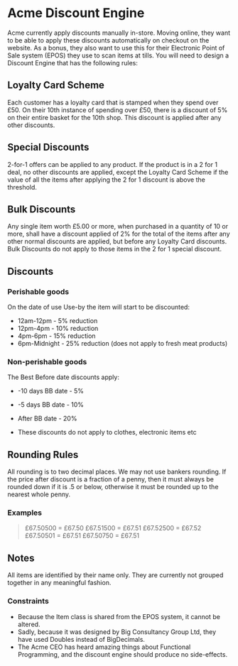 ﻿# Acme Discount Engine

Acme currently apply discounts manually in-store. Moving online, they want to be able to apply these discounts automatically on checkout on the website. As a bonus, they also want to use this for their Electronic Point of Sale system (EPOS) they use to scan items at tills.
You will need to design a Discount Engine that has the following rules:

## Loyalty Card Scheme
Each customer has a loyalty card that is stamped when they spend over £50. On their 10th instance of spending over £50, there is a discount of 5% on their entire basket for the 10th shop. This discount is applied after any other discounts.

## Special Discounts
2-for-1 offers can be applied to any product. If the product is in a 2 for 1 deal, no other discounts are applied, except the Loyalty Card Scheme if the value of all the items after applying the 2 for 1 discount is above the threshold.

## Bulk Discounts
Any single item worth £5.00 or more, when purchased in a quantity of 10 or more, shall have a discount applied of 2% for the total of the items after any other normal discounts are applied, but before any Loyalty Card discounts. Bulk Discounts do not apply to those items in the 2 for 1 special discount.

## Discounts
### Perishable goods
On the date of use Use-by the item will start to be discounted:
- 12am-12pm - 5% reduction
- 12pm-4pm - 10% reduction
- 4pm-6pm - 15% reduction
- 6pm-Midnight - 25% reduction (does not apply to fresh meat products)

### Non-perishable goods
The Best Before date discounts apply:
- -10 days BB date - 5%
- -5 days BB date - 10%
- After BB date - 20%

- These discounts do not apply to clothes, electronic items etc

## Rounding Rules
All rounding is to two decimal places.
We may not use bankers rounding. If the price after discount is a fraction of a penny, then it must always be rounded down if it is .5 or below, otherwise it must be rounded up to the nearest whole penny.

### Examples

> £67.50500 = £67.50
> £67.51500 = £67.51
> £67.52500 = £67.52
> £67.50501 = £67.51
> £67.50750 = £67.51

## Notes
All items are identified by their name only. They are currently not grouped together in any meaningful fashion.

### Constraints
- Because the Item class is shared from the EPOS system, it cannot be altered.
- Sadly, because it was designed by Big Consultancy Group Ltd, they have used Doubles instead of BigDecimals.
- The Acme CEO has heard amazing things about Functional Programming, and the discount engine should produce no side-effects.

